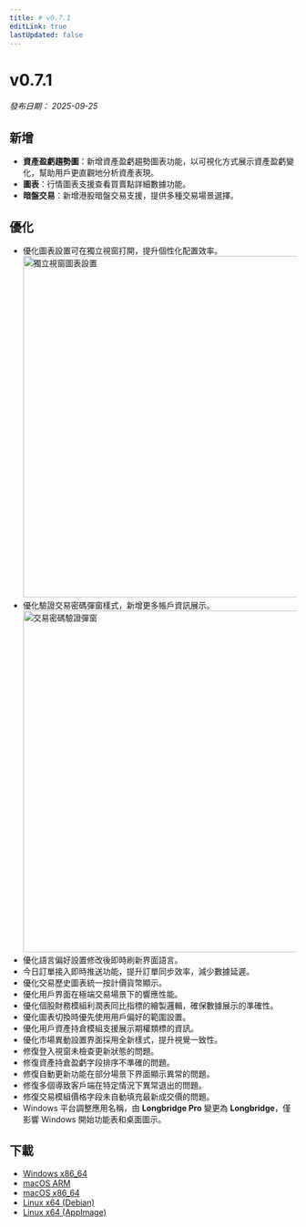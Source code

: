 ```yaml
---
title: # v0.7.1
editLink: true
lastUpdated: false
---
```


# v0.7.1 

_發布日期： 2025-09-25_

## 新增

- **資產盈虧趨勢圖**：新增資產盈虧趨勢圖表功能，以可視化方式展示資產盈虧變化，幫助用戶更直觀地分析資產表現。
- **圖表**：行情圖表支援查看買賣點詳細數據功能。
- **暗盤交易**：新增港股暗盤交易支援，提供多種交易場景選擇。

## 優化

- 優化圖表設置可在獨立視窗打開，提升個性化配置效率。
  <img src="https://assets.lbctrl.com/uploads/18ef3db3-b853-408b-afa0-2c2531a07e02/chart-setting-in-window.png" alt="獨立視窗圖表設置" width="800" height="600">
- 優化驗證交易密碼彈窗樣式，新增更多帳戶資訊展示。
  <img src="https://assets.lbctrl.com/uploads/ba590ee3-dec6-49e0-a904-946607086ee9/scr-20250922-ntyk.png" alt="交易密碼驗證彈窗" width="800" height="600">
- 優化語言偏好設置修改後即時刷新界面語言。
- 今日訂單接入即時推送功能，提升訂單同步效率，減少數據延遲。
- 優化交易歷史圖表統一按計價貨幣顯示。
- 優化用戶界面在極端交易場景下的響應性能。
- 優化個股財務模組利潤表同比指標的繪製邏輯，確保數據展示的準確性。
- 優化圖表切換時優先使用用戶偏好的範圍設置。
- 優化用戶資產持倉模組支援展示期權類標的資訊。
- 優化市場異動設置界面採用全新樣式，提升視覺一致性。
- 修復登入視窗未檢查更新狀態的問題。
- 修復資產持倉盈虧字段排序不準確的問題。
- 修復自動更新功能在部分場景下界面顯示異常的問題。
- 修復多個導致客戶端在特定情況下異常退出的問題。
- 修復交易模組價格字段未自動填充最新成交價的問題。
- Windows 平台調整應用名稱，由 **Longbridge Pro** 變更為 **Longbridge**，僅影響 Windows 開始功能表和桌面圖示。

## 下載

- [Windows x86_64](https://assets.lbkrs.com/github/release/longbridge-desktop/stable/longbridge-v0.7.1-windows-x86_64.exe)
- [macOS ARM](https://assets.lbkrs.com/github/release/longbridge-desktop/stable/longbridge-v0.7.1-macos-aarch64.dmg)
- [macOS x86_64](https://assets.lbkrs.com/github/release/longbridge-desktop/stable/longbridge-v0.7.1-macos-x86_64.dmg)
- [Linux x64 (Debian)](https://assets.lbkrs.com/github/release/longbridge-desktop/stable/longbridge-v0.7.1-linux-x86_64.deb)
- [Linux x64 (AppImage)](https://assets.lbkrs.com/github/release/longbridge-desktop/stable/longbridge-v0.7.1-linux-x86_64.AppImage)